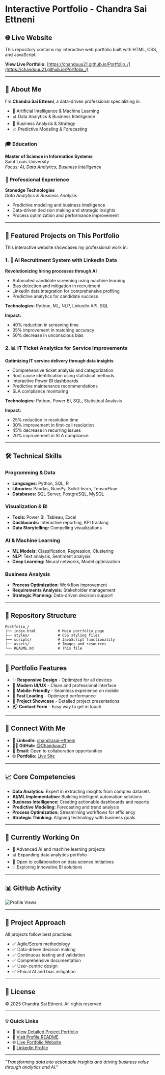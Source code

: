 # Interactive Portfolio - Chandra Sai Ettneni

## 🌐 Live Website
This repository contains my interactive web portfolio built with HTML, CSS, and JavaScript.

**View Live Portfolio:** [https://chanduuu21.github.io/Portfolio_/](https://chanduuu21.github.io/Portfolio_/)

---

## 👤 About Me

I'm **Chandra Sai Ettneni**, a data-driven professional specializing in:
- 🤖 Artificial Intelligence & Machine Learning
- 📊 Data Analytics & Business Intelligence
- 💼 Business Analysis & Strategy
- 📈 Predictive Modeling & Forecasting

### 🎓 Education
**Master of Science in Information Systems**  
Saint Louis University  
*Focus: AI, Data Analytics, Business Intelligence*

### 💼 Professional Experience
**Stonedge Technologies**  
*Data Analytics & Business Analysis*
- Predictive modeling and business intelligence
- Data-driven decision making and strategic insights
- Process optimization and performance improvement

---

## 🚀 Featured Projects on This Portfolio

This interactive website showcases my professional work in:

### 1. 🤖 AI Recruitment System with LinkedIn Data
**Revolutionizing hiring processes through AI**

- Automated candidate screening using machine learning
- Bias detection and mitigation in recruitment
- LinkedIn data integration for comprehensive profiling
- Predictive analytics for candidate success

**Technologies:** Python, ML, NLP, LinkedIn API, SQL

**Impact:**
- 40% reduction in screening time
- 35% improvement in matching accuracy
- 50% decrease in unconscious bias

### 2. 📊 IT Ticket Analytics for Service Improvements
**Optimizing IT service delivery through data insights**

- Comprehensive ticket analysis and categorization
- Root cause identification using statistical methods
- Interactive Power BI dashboards
- Predictive maintenance recommendations
- SLA compliance monitoring

**Technologies:** Python, Power BI, SQL, Statistical Analysis

**Impact:**
- 25% reduction in resolution time
- 30% improvement in first-call resolution
- 45% decrease in recurring issues
- 20% improvement in SLA compliance

---

## 🛠️ Technical Skills

### Programming & Data
- **Languages:** Python, SQL, R
- **Libraries:** Pandas, NumPy, Scikit-learn, TensorFlow
- **Databases:** SQL Server, PostgreSQL, MySQL

### Visualization & BI
- **Tools:** Power BI, Tableau, Excel
- **Dashboards:** Interactive reporting, KPI tracking
- **Data Storytelling:** Compelling visualizations

### AI & Machine Learning
- **ML Models:** Classification, Regression, Clustering
- **NLP:** Text analysis, Sentiment analysis
- **Deep Learning:** Neural networks, Model optimization

### Business Analysis
- **Process Optimization:** Workflow improvement
- **Requirements Analysis:** Stakeholder management
- **Strategic Planning:** Data-driven decision support

---

## 📂 Repository Structure

```
Portfolio_/
├── index.html          # Main portfolio page
├── styles/             # CSS styling files
├── scripts/            # JavaScript functionality
├── assets/             # Images and resources
└── README.md           # This file
```

---

## 🌟 Portfolio Features

- ✨ **Responsive Design** - Optimized for all devices
- 🎨 **Modern UI/UX** - Clean and professional interface
- 📱 **Mobile-Friendly** - Seamless experience on mobile
- 🚀 **Fast Loading** - Optimized performance
- 🎯 **Project Showcase** - Detailed project presentations
- 📬 **Contact Form** - Easy way to get in touch

---

## 🔗 Connect With Me

- 💼 **LinkedIn:** [chandrasai-ettneni](https://www.linkedin.com/in/chandrasai-ettneni/)
- 👨‍💻 **GitHub:** [@Chanduuu21](https://github.com/Chanduuu21)
- 📧 **Email:** Open to collaboration opportunities
- 🌐 **Portfolio:** [Live Site](https://chanduuu21.github.io/Portfolio_/)

---

## 📈 Core Competencies

- **Data Analytics:** Expert in extracting insights from complex datasets
- **AI/ML Implementation:** Building intelligent automation solutions
- **Business Intelligence:** Creating actionable dashboards and reports
- **Predictive Modeling:** Forecasting and trend analysis
- **Process Optimization:** Streamlining workflows for efficiency
- **Strategic Thinking:** Aligning technology with business goals

---

## 🌱 Currently Working On

- 🔭 Advanced AI and machine learning projects
- 📊 Expanding data analytics portfolio
- 🤝 Open to collaboration on data science initiatives
- 💡 Exploring innovative BI solutions

---

## 📊 GitHub Activity

![Profile Views](https://komarev.com/ghpvc/?username=Chanduuu21&color=blue)

---

## 🎯 Project Approach

All projects follow best practices:
- ✅ Agile/Scrum methodology
- ✅ Data-driven decision making
- ✅ Continuous testing and validation
- ✅ Comprehensive documentation
- ✅ User-centric design
- ✅ Ethical AI and bias mitigation

---

## 📝 License

© 2025 Chandra Sai Ettneni. All rights reserved.

---

### 💡 Quick Links

- 📄 [View Detailed Project Portfolio](https://github.com/Chanduuu21/portfolio)
- 👤 [Visit Profile README](https://github.com/Chanduuu21/Chanduuu21)
- 🌐 [Live Portfolio Website](https://chanduuu21.github.io/Portfolio_/)
- 💼 [LinkedIn Profile](https://www.linkedin.com/in/chandrasai-ettneni/)

---

*"Transforming data into actionable insights and driving business value through analytics and AI."*
